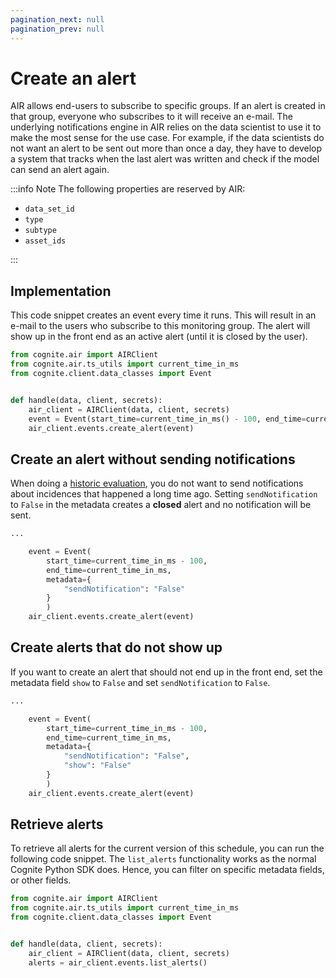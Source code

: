 ```yaml
---
pagination_next: null
pagination_prev: null
---
```


# Create an alert

AIR allows end-users to subscribe to specific groups. If an alert is created in that group, everyone who subscribes to it will receive an e-mail. The underlying notifications engine in AIR relies on the data scientist to use it to make the most sense for the use case. For example, if the data scientists do not want an alert to be sent out more than once a day, they have to develop a system that tracks when the last alert was written and check if the model can send an alert again.

:::info Note
The following properties are reserved by AIR:

- `data_set_id`
- `type`
- `subtype`
- `asset_ids`

:::

## Implementation

This code snippet creates an event every time it runs. This will result in an e-mail to the users who subscribe to this monitoring group. The alert will show up in the front end as an active alert (until it is closed by the user).

```python
from cognite.air import AIRClient
from cognite.air.ts_utils import current_time_in_ms
from cognite.client.data_classes import Event


def handle(data, client, secrets):
    air_client = AIRClient(data, client, secrets)
    event = Event(start_time=current_time_in_ms() - 100, end_time=current_time_in_ms())
    air_client.events.create_alert(event)
```

## Create an alert without sending notifications

When doing a [historic evaluation](backfilling.md), you do not want to send notifications about incidences that happened a long time ago. Setting `sendNotification` to `False` in the metadata creates a **closed** alert and no notification will be sent.

```python
...

    event = Event(
        start_time=current_time_in_ms - 100,
        end_time=current_time_in_ms,
        metadata={
            "sendNotification": "False"
        }
        )
    air_client.events.create_alert(event)
```

## Create alerts that do not show up

If you want to create an alert that should not end up in the front end, set the metadata field `show` to `False` and set `sendNotification` to `False`.

```python
...

    event = Event(
        start_time=current_time_in_ms - 100,
        end_time=current_time_in_ms,
        metadata={
            "sendNotification": "False",
            "show": "False"
        }
        )
    air_client.events.create_alert(event)
```

## Retrieve alerts

To retrieve all alerts for the current version of this schedule, you can run the following code snippet. The `list_alerts` functionality works as the normal Cognite Python SDK does. Hence, you can filter on specific metadata fields, or other fields.

```python
from cognite.air import AIRClient
from cognite.air.ts_utils import current_time_in_ms
from cognite.client.data_classes import Event


def handle(data, client, secrets):
    air_client = AIRClient(data, client, secrets)
    alerts = air_client.events.list_alerts()
```
